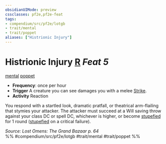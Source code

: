 ```yaml
---
obsidianUIMode: preview
cssclasses: pf2e,pf2e-feat
tags:
- compendium/src/pf2e/lotgb
- trait/mental
- trait/poppet
aliases: ["Histrionic Injury"]
---
```

# Histrionic Injury  [R](rules/core-rulebook/chapter-9-playing-the-game.md#Actions "Reaction") *Feat 5*  
[mental](rules/traits/mental.md "Mental Effect Trait")  [poppet](rules/traits/poppet-lotgb.md "Poppet Ancestry & Heritage Trait")  

- **Frequency**: once per hour
- **Trigger** A creature you can see damages you with a melee [Strike](rules/actions/strike.md).
- **Activity** Reaction

You respond with a startled look, dramatic pratfall, or theatrical arm-flailing that stymies your attacker. The attacker must succeed at a Will saving throw against your class DC or spell DC, whichever is higher, or become [stupefied](rules/conditions.md#Stupefied) for 1 round ([stupefied](rules/conditions.md#Stupefied) on a critical failure).

*Source: Lost Omens: The Grand Bazaar p. 64*  
%% #compendium/src/pf2e/lotgb #trait/mental #trait/poppet %%